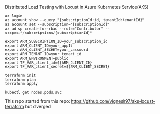 

Distributed Load Testing with Locust in Azure Kubernetes Service(AKS)

```
az login
az account show --query "{subscriptionId:id, tenantId:tenantId}"
az account set --subscription="{subscriptionId}"
az ad sp create-for-rbac --role="Contributor" --scopes="/subscriptions/{subscriptionId}"

export ARM_SUBSCRIPTION_ID=your_subscription_id
export ARM_CLIENT_ID=your_appId
export ARM_CLIENT_SECRET=your_password
export ARM_TENANT_ID=your_tenant_id
export ARM_ENVIRONMENT=public
export TF_VAR_client_id=${ARM_CLIENT_ID}
export TF_VAR_client_secret=${ARM_CLIENT_SECRET}

terraform init
terraform plan
terraform apply

kubectl get nodes,pods,svc
```

This repo started from this repo: https://github.com/vignesh97/aks-locust-terraform but diverged